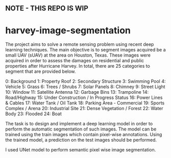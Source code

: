 ## NOTE - THIS REPO IS WIP

# harvey-image-segmentation

The project aims to solve a remote sensing problem using recent deep learning techniques. The main objective is to segment images acquired be a small UAV (sUAV) at the area on Houston, Texas. These images were acquired in order to assess the damages on residential and public properties after Hurricane Harvey. In total, there are 25 categories to segment that are provided below.

0: Background
1: Property Roof
2: Secondary Structure
3: Swimming Pool
4: Vehicle
5: Grass
6: Trees / Shrubs
7: Solar Panels
8: Chimney
9: Street Light
10: Window
11: Satellite Antenna
12: Garbage Bins
13: Trampoline
14: Road/Highway
15: Under Construction / In Progress Status
16: Power Lines & Cables
17: Water Tank / Oil Tank
18: Parking Area - Commercial
19: Sports Complex / Arena
20: Industrial Site
21: Dense Vegetation / Forest
22: Water Body
23: Flooded
24: Boat


The task is to design and implement a deep learning model in order to perform the automatic segmentation of such images. The model can be trained using the train images which contain pixel-wise annotations. Using the trained model, a prediction on the test images should be performed.

I used UNet model to perform semantic pixel wise image segmentation. 